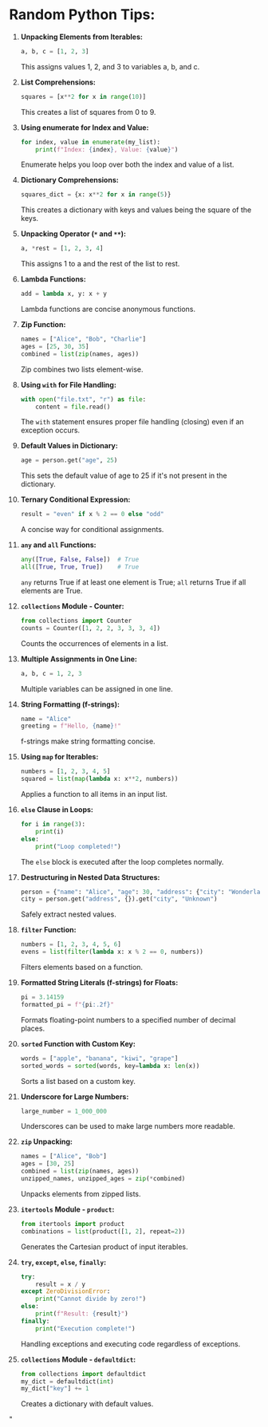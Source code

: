 # Random Python Tips: 


1. **Unpacking Elements from Iterables:**
   ```python
   a, b, c = [1, 2, 3]
   ```

   This assigns values 1, 2, and 3 to variables a, b, and c.

2. **List Comprehensions:**
   ```python
   squares = [x**2 for x in range(10)]
   ```

   This creates a list of squares from 0 to 9.

3. **Using enumerate for Index and Value:**
   ```python
   for index, value in enumerate(my_list):
       print(f"Index: {index}, Value: {value}")
   ```

   Enumerate helps you loop over both the index and value of a list.

4. **Dictionary Comprehensions:**
   ```python
   squares_dict = {x: x**2 for x in range(5)}
   ```

   This creates a dictionary with keys and values being the square of the keys.

5. **Unpacking Operator (`*` and `**`):**
   ```python
   a, *rest = [1, 2, 3, 4]
   ```

   This assigns 1 to a and the rest of the list to rest.

6. **Lambda Functions:**
   ```python
   add = lambda x, y: x + y
   ```

   Lambda functions are concise anonymous functions.

7. **Zip Function:**
   ```python
   names = ["Alice", "Bob", "Charlie"]
   ages = [25, 30, 35]
   combined = list(zip(names, ages))
   ```

   Zip combines two lists element-wise.

8. **Using `with` for File Handling:**
   ```python
   with open("file.txt", "r") as file:
       content = file.read()
   ```

   The `with` statement ensures proper file handling (closing) even if an exception occurs.


9. **Default Values in Dictionary:**
   ```python
   age = person.get("age", 25)
   ```

   This sets the default value of age to 25 if it's not present in the dictionary.

10. **Ternary Conditional Expression:**
    ```python
    result = "even" if x % 2 == 0 else "odd"
    ```

    A concise way for conditional assignments.

11. **`any` and `all` Functions:**
    ```python
    any([True, False, False])  # True
    all([True, True, True])    # True
    ```

    `any` returns True if at least one element is True; `all` returns True if all elements are True.

12. **`collections` Module - Counter:**
    ```python
    from collections import Counter
    counts = Counter([1, 2, 2, 3, 3, 3, 4])
    ```

    Counts the occurrences of elements in a list.

13. **Multiple Assignments in One Line:**
    ```python
    a, b, c = 1, 2, 3
    ```

    Multiple variables can be assigned in one line.

14. **String Formatting (f-strings):**
    ```python
    name = "Alice"
    greeting = f"Hello, {name}!"
    ```

    f-strings make string formatting concise.

15. **Using `map` for Iterables:**
    ```python
    numbers = [1, 2, 3, 4, 5]
    squared = list(map(lambda x: x**2, numbers))
    ```

    Applies a function to all items in an input list.

16. **`else` Clause in Loops:**
    ```python
    for i in range(3):
        print(i)
    else:
        print("Loop completed!")
    ```

    The `else` block is executed after the loop completes normally.

17. **Destructuring in Nested Data Structures:**
    ```python
    person = {"name": "Alice", "age": 30, "address": {"city": "Wonderland", "zip": "12345"}}
    city = person.get("address", {}).get("city", "Unknown")
    ```

    Safely extract nested values.

18. **`filter` Function:**
    ```python
    numbers = [1, 2, 3, 4, 5, 6]
    evens = list(filter(lambda x: x % 2 == 0, numbers))
    ```

    Filters elements based on a function.

19. **Formatted String Literals (f-strings) for Floats:**
    ```python
    pi = 3.14159
    formatted_pi = f"{pi:.2f}"
    ```

    Formats floating-point numbers to a specified number of decimal places.

20. **`sorted` Function with Custom Key:**
    ```python
    words = ["apple", "banana", "kiwi", "grape"]
    sorted_words = sorted(words, key=lambda x: len(x))
    ```

    Sorts a list based on a custom key.

21. **Underscore for Large Numbers:**
    ```python
    large_number = 1_000_000
    ```

    Underscores can be used to make large numbers more readable.

22. **`zip` Unpacking:**
    ```python
    names = ["Alice", "Bob"]
    ages = [30, 25]
    combined = list(zip(names, ages))
    unzipped_names, unzipped_ages = zip(*combined)
    ```

    Unpacks elements from zipped lists.

23. **`itertools` Module - `product`:**
    ```python
    from itertools import product
    combinations = list(product([1, 2], repeat=2))
    ```

    Generates the Cartesian product of input iterables.

24. **`try`, `except`, `else`, `finally`:**
    ```python
    try:
        result = x / y
    except ZeroDivisionError:
        print("Cannot divide by zero!")
    else:
        print(f"Result: {result}")
    finally:
        print("Execution complete!")
    ```

    Handling exceptions and executing code regardless of exceptions.

25. **`collections` Module - `defaultdict`:**
    ```python
    from collections import defaultdict
    my_dict = defaultdict(int)
    my_dict["key"] += 1
    ```

    Creates a dictionary with default values.

"
